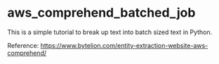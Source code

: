 # aws_comprehend_batched_job
This is a simple tutorial to break up text into batch sized text in Python.

Reference: https://www.bytelion.com/entity-extraction-website-aws-comprehend/